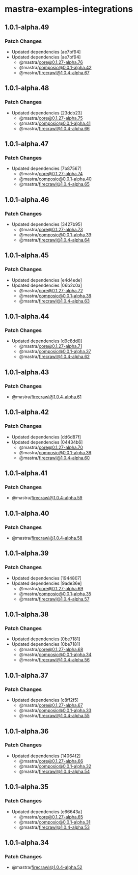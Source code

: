 # mastra-examples-integrations

## 1.0.1-alpha.49

### Patch Changes

- Updated dependencies [ae7bf94]
- Updated dependencies [ae7bf94]
  - @mastra/core@0.1.27-alpha.76
  - @mastra/composio@0.0.1-alpha.42
  - @mastra/firecrawl@1.0.4-alpha.67

## 1.0.1-alpha.48

### Patch Changes

- Updated dependencies [23dcb23]
  - @mastra/core@0.1.27-alpha.75
  - @mastra/composio@0.0.1-alpha.41
  - @mastra/firecrawl@1.0.4-alpha.66

## 1.0.1-alpha.47

### Patch Changes

- Updated dependencies [7b87567]
  - @mastra/core@0.1.27-alpha.74
  - @mastra/composio@0.0.1-alpha.40
  - @mastra/firecrawl@1.0.4-alpha.65

## 1.0.1-alpha.46

### Patch Changes

- Updated dependencies [3427b95]
  - @mastra/core@0.1.27-alpha.73
  - @mastra/composio@0.0.1-alpha.39
  - @mastra/firecrawl@1.0.4-alpha.64

## 1.0.1-alpha.45

### Patch Changes

- Updated dependencies [e4d4ede]
- Updated dependencies [06b2c0a]
  - @mastra/core@0.1.27-alpha.72
  - @mastra/composio@0.0.1-alpha.38
  - @mastra/firecrawl@1.0.4-alpha.63

## 1.0.1-alpha.44

### Patch Changes

- Updated dependencies [d9c8dd0]
  - @mastra/core@0.1.27-alpha.71
  - @mastra/composio@0.0.1-alpha.37
  - @mastra/firecrawl@1.0.4-alpha.62

## 1.0.1-alpha.43

### Patch Changes

- @mastra/firecrawl@1.0.4-alpha.61

## 1.0.1-alpha.42

### Patch Changes

- Updated dependencies [dd6d87f]
- Updated dependencies [04434b6]
  - @mastra/core@0.1.27-alpha.70
  - @mastra/composio@0.0.1-alpha.36
  - @mastra/firecrawl@1.0.4-alpha.60

## 1.0.1-alpha.41

### Patch Changes

- @mastra/firecrawl@1.0.4-alpha.59

## 1.0.1-alpha.40

### Patch Changes

- @mastra/firecrawl@1.0.4-alpha.58

## 1.0.1-alpha.39

### Patch Changes

- Updated dependencies [1944807]
- Updated dependencies [9ade36e]
  - @mastra/core@0.1.27-alpha.69
  - @mastra/composio@0.0.1-alpha.35
  - @mastra/firecrawl@1.0.4-alpha.57

## 1.0.1-alpha.38

### Patch Changes

- Updated dependencies [0be7181]
- Updated dependencies [0be7181]
  - @mastra/core@0.1.27-alpha.68
  - @mastra/composio@0.0.1-alpha.34
  - @mastra/firecrawl@1.0.4-alpha.56

## 1.0.1-alpha.37

### Patch Changes

- Updated dependencies [c8ff2f5]
  - @mastra/core@0.1.27-alpha.67
  - @mastra/composio@0.0.1-alpha.33
  - @mastra/firecrawl@1.0.4-alpha.55

## 1.0.1-alpha.36

### Patch Changes

- Updated dependencies [14064f2]
  - @mastra/core@0.1.27-alpha.66
  - @mastra/composio@0.0.1-alpha.32
  - @mastra/firecrawl@1.0.4-alpha.54

## 1.0.1-alpha.35

### Patch Changes

- Updated dependencies [e66643a]
  - @mastra/core@0.1.27-alpha.65
  - @mastra/composio@0.0.1-alpha.31
  - @mastra/firecrawl@1.0.4-alpha.53

## 1.0.1-alpha.34

### Patch Changes

- @mastra/firecrawl@1.0.4-alpha.52

